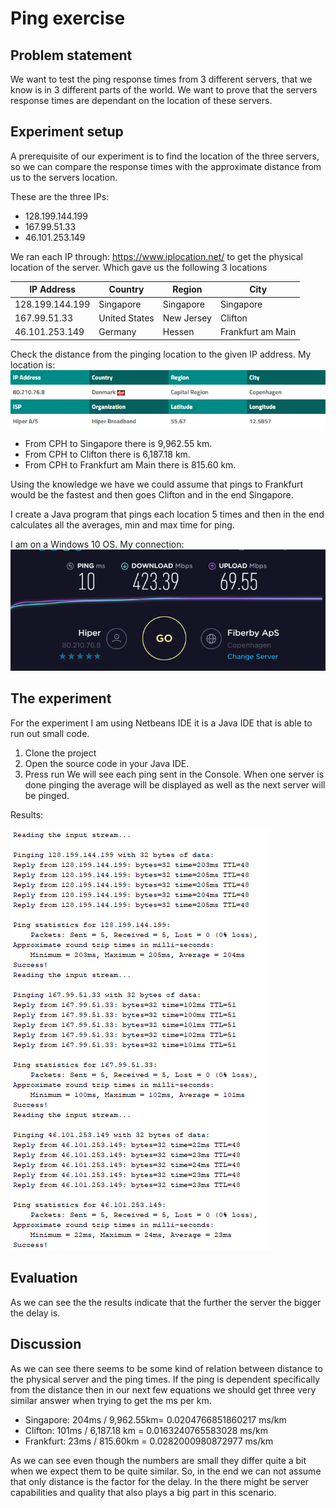 # Ping exercise
## Problem statement
We want to test the ping response times from 3 different servers, that we know is in 3 different parts of the world.
We want to prove that the servers response times are dependant on the location of these servers.

## Experiment setup
A prerequisite of our experiment is to find the location of the three servers, so we can compare the response times with the approximate distance from us to the servers location.

These are the three IPs:
- 128.199.144.199
- 167.99.51.33
- 46.101.253.149

We ran each IP through: https://www.iplocation.net/ to get the physical location of the server. Which gave us the following 3 locations

|IP Address|Country|Region|City|
|--|--|--|--|
|128.199.144.199|Singapore|Singapore|Singapore|
|167.99.51.33|United States|New Jersey|Clifton|
|46.101.253.149|Germany|Hessen|Frankfurt am Main|

Check the distance from the pinging location to the given IP address. My location is:
![LOCATION](https://github.com/Ekskursantas/ServerPinging/blob/master/location.png?raw=true)

- From CPH to Singapore there is 9,962.55 km.
- From CPH to Clifton there is 6,187.18  km.
- From CPH to Frankfurt am Main there is 815.60  km.

Using the knowledge we have we could assume that pings to Frankfurt would be the fastest and then goes Clifton and in the end Singapore.

I create a Java program that pings each location 5 times and then in the end calculates all the averages, min and max time for ping.

I am on a Windows 10 OS.
My connection:
![Internet connection](https://github.com/Ekskursantas/ServerPinging/blob/master/speed.png?raw=true?raw=true)

## The experiment
For the experiment I am using Netbeans IDE it is a Java IDE that is able to run out small code.

1. Clone the project
2. Open the source code in your Java IDE.
3. Press run
We will see each ping sent in the Console. When one server is done pinging the average will be displayed as well as the next server will be pinged.

Results:

![Results](https://github.com/Ekskursantas/ServerPinging/blob/master/pings.png?raw=true?raw=true)

## Evaluation
As we can see the the results indicate that the further the server the bigger the delay is.

## Discussion
As we can see there seems to be some kind of relation between distance to the physical server and the ping times.
If the ping is dependent specifically from the distance then in our next few equations we should get three very similar answer when trying to get the ms per km.

- Singapore: 204ms / 9,962.55km= 0.0204766851860217 ms/km
- Clifton: 101ms / 6,187.18 km = 0.0163240765583028 ms/km
- Frankfurt: 23ms / 815.60km = 0.0282000980872977 ms/km

As we can see even though the numbers are small they differ quite a bit when we expect them to be quite similar. So, in the end we can not assume that only distance is the factor for the delay. In the there might be server capabilities and quality that also plays a big part in this scenario.
